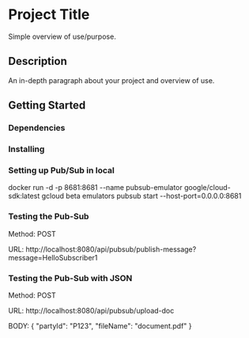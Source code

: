 # Project Title

Simple overview of use/purpose.

## Description

An in-depth paragraph about your project and overview of use.

## Getting Started

### Dependencies

### Installing

### Setting up Pub/Sub in local

docker run -d -p 8681:8681 --name pubsub-emulator google/cloud-sdk:latest gcloud beta emulators pubsub start --host-port=0.0.0.0:8681


### Testing the Pub-Sub

Method: POST

URL: http://localhost:8080/api/pubsub/publish-message?message=HelloSubscriber1

### Testing the Pub-Sub with JSON

Method: POST

URL: http://localhost:8080/api/pubsub/upload-doc

BODY:
{
"partyId": "P123",
"fileName": "document.pdf"
}


